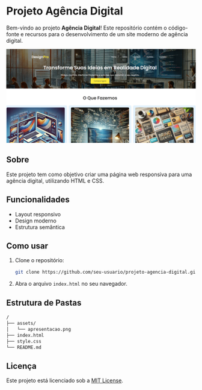 # Projeto Agência Digital

Bem-vindo ao projeto **Agência Digital**! Este repositório contém o código-fonte e recursos para o desenvolvimento de um site moderno de agência digital.

![Apresentação do Projeto](img/img.png)

## Sobre

Este projeto tem como objetivo criar uma página web responsiva para uma agência digital, utilizando HTML e CSS.

## Funcionalidades

- Layout responsivo
- Design moderno
- Estrutura semântica

## Como usar

1. Clone o repositório:
    ```bash
    git clone https://github.com/seu-usuario/projeto-agencia-digital.git
    ```
2. Abra o arquivo `index.html` no seu navegador.

## Estrutura de Pastas

```
/
├── assets/
│   └── apresentacao.png
├── index.html
├── style.css
└── README.md
```

## Licença

Este projeto está licenciado sob a [MIT License](LICENSE).
